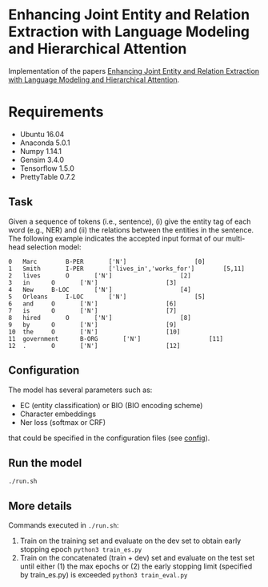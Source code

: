 # Enhancing Joint Entity and Relation Extraction with Language Modeling and Hierarchical Attention

Implementation of the papers
[Enhancing Joint Entity and Relation Extraction with Language Modeling and Hierarchical Attention](https://arxiv.org/abs/1804.07847).

# Requirements
* Ubuntu 16.04
* Anaconda 5.0.1
* Numpy 1.14.1
* Gensim 3.4.0
* Tensorflow 1.5.0
* PrettyTable 0.7.2

## Task
Given a sequence of tokens (i.e., sentence), (i) give the entity tag of each word (e.g., NER) and (ii) the relations between the entities in the sentence. The following example indicates the accepted input format of our multi-head selection model:


```
0	Marc		B-PER		['N']					[0]		
1	Smith		I-PER 		['lives_in','works_for']		[5,11]
2 	lives		O		['N']					[2]
3	in		O		['N']					[3]
4	New		B-LOC		['N']					[4]
5	Orleans		I-LOC		['N']					[5] 
6	and		O		['N']					[6]
7	is		O		['N']					[7]
8	hired		O		['N']					[8]
9	by		O		['N']					[9]
10	the		O		['N']					[10]
11  government		B-ORG		['N']					[11]
12	.		O		['N']					[12]
```

## Configuration
The model has several parameters such as: 
* EC (entity classification) or BIO (BIO encoding scheme)
* Character embeddings
* Ner loss (softmax or CRF)

that could be specified in the configuration files (see [config](https://github.com/ChiRenjun/Joint-extraction-with-lm-and-att/configs)).

## Run the model

```
./run.sh
```

## More details
Commands executed in ```./run.sh```:

1. Train on the training set and evaluate on the dev set to obtain early stopping epoch
```python3 train_es.py```
2. Train on the concatenated (train + dev) set and evaluate on the test set until either (1) the max epochs or (2) the early stopping limit (specified by train_es.py) is exceeded
```python3 train_eval.py```
